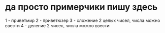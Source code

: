 # да просто примерчики пишу здесь
1 - приветмир
2 - приветюзер
3 - сложение 2 целых чисел, числа можно ввести
4 - деление 2 чисел, числа можно ввести